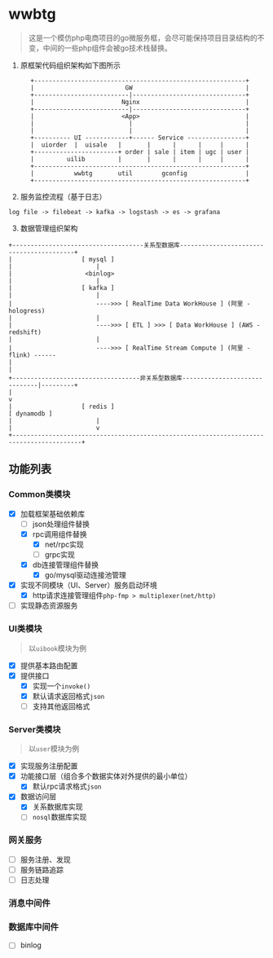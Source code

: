 # wwbtg

> 这是一个模仿php电商项目的go微服务框，会尽可能保持项目目录结构的不变，中间的一些php组件会被go技术栈替换。

1. 原框架代码组织架构如下图所示
```text
      +----------------------------------------------------------+
      |                         GW                               |
      +--------------------------|-------------------------------+
      |                        Nginx                             |
      +--------------------------|-------------------------------+
      |                        <App>                             |
      |                          |                               |
      |                          |                               |
      +---------- UI ------------+------ Service ----------------+
      |  uiorder  |  uisale   |       |      |      |     |      |
      +-----------------------+ order | sale | item | ugc | user |
      |         uilib         |       |      |      |     |      |
      +----------------------------------------------------------+
      |           wwbtg       util        gconfig                |
      +----------------------------------------------------------+
```

2. 服务监控流程（基于日志）
```text
log file -> filebeat -> kafka -> logstash -> es -> grafana
```

3. 数据管理组织架构
```text
+------------------------------------关系型数据库-----------------------------------------+
|                   [ mysql ]
|                       |
|                    <binlog>
|                       |
|                   [ kafka ]
|                       |
|                       ---->>> [ RealTime Data WorkHouse ] (阿里 - hologress)
|                       |
|                       ---->>> [ ETL ] >>> [ Data WorkHouse ] (AWS - redshift)
|                       |
|                       ---->>> [ RealTime Stream Compute ] (阿里 - flink) ------
|                                                                               |
+-----------------------------------非关系型数据库------------------------------|---------+
|                                                                               v
|                   [ redis ]                                              [ dynamodb ]
|                       |
|                       v
+-----------------------------------------------------------------------------------------+
```

## 功能列表

### Common类模块
- [x] 加载框架基础依赖库
  - [ ] json处理组件替换
  - [x] rpc调用组件替换
    - [x] net/rpc实现
    - [ ] grpc实现
  - [x] db连接管理组件替换
    - [x] go/mysql驱动连接池管理
- [x] 实现不同模块（UI、Server）服务启动环境
  - [x] http请求连接管理组件`php-fmp > multiplexer(net/http)`
- [ ] 实现静态资源服务

### UI类模块
> 以`uibook`模块为例

- [x] 提供基本路由配置
- [x] 提供接口
  - [x] 实现一个`invoke()`
  - [x] 默认请求返回格式`json`
  - [ ] 支持其他返回格式

### Server类模块
> 以`user`模块为例

- [x] 实现服务注册配置
- [x] 功能接口层（组合多个数据实体对外提供的最小单位）
    - [x] 默认rpc请求格式`json`
- [x] 数据访问层
    - [x] 关系数据库实现
    - [ ] `nosql`数据库实现

### 网关服务
- [ ] 服务注册、发现
- [ ] 服务链路追踪
- [ ] 日志处理

### 消息中间件

### 数据库中间件
- [ ] binlog
